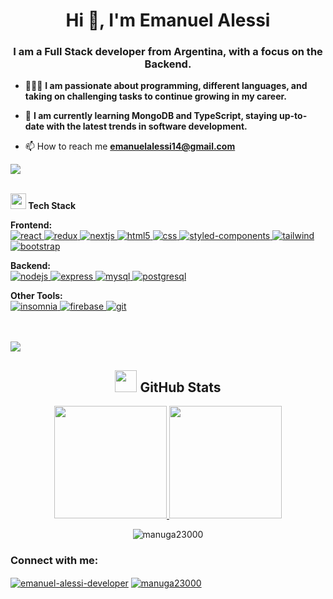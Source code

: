 <h1 align="center">Hi 👋, I'm Emanuel Alessi</h1>
<h3 align="center">I am a Full Stack developer from Argentina, with a focus on the Backend.</h3>

- 🙋🏻‍♂️ **I am passionate about programming, different languages, and taking on challenging tasks to continue growing in my career.**

- 🌱 **I am currently learning MongoDB and TypeScript, staying up-to-date with the latest trends in software development.**

- 📫 How to reach me **emanuelalessi14@gmail.com**

<img
  src="https://user-images.githubusercontent.com/73097560/115834477-dbab4500-a447-11eb-908a-139a6edaec5c.gif"
/><br /><br />

<img
  src="https://media2.giphy.com/media/QssGEmpkyEOhBCb7e1/giphy.gif?cid=ecf05e47a0n3gi1bfqntqmob8g9aid1oyj2wr3ds3mg700bl&rid=giphy.gif"
  width="25"
/><b> Tech Stack</b>
<br />
<p align="left">
  <b>Frontend:</b>
  <br />
  <a href="https://reactjs.org/" target="_blank" rel="noreferrer">
    <img
      src="https://img.shields.io/badge/React-20232A?style=for-the-badge&logo=react&logoColor=61DAFB"
      alt="react"
    />
  </a>
    <a href="https://redux.js.org" target="_blank" rel="noreferrer">
    <img
      src="https://img.shields.io/badge/Redux-593D88?style=for-the-badge&logo=redux&logoColor=white"
      alt="redux"
    />
  </a>
  <a href="https://nextjs.org/" target="_blank" rel="noreferrer">
    <img
      src="https://img.shields.io/badge/nextjs-316192?style=for-the-badge"
      alt="nextjs"
    />
  </a>
  <a href="https://www.w3.org/html/" target="_blank" rel="noreferrer">
    <img
      src="https://img.shields.io/badge/HTML5-E34F26?style=for-the-badge&logo=html5&logoColor=white"
      alt="html5"
    />
  </a>
<a href="https://www.w3schools.com/css/" target="_blank" rel="noreferrer">
  <img
    src="https://img.shields.io/badge/CSS-1572B6?style=for-the-badge&logo=css3&logoColor=white"
    alt="css"
  />
</a>
  <a href="https://styled-components.com/" target="_blank" rel="noreferrer">
  <img
    src="https://img.shields.io/badge/Styled_Components-DB7093?style=for-the-badge&logo=styled-components&logoColor=white"
    alt="styled-components"
  />
</a>
  <a href="https://tailwindcss.com/" target="_blank" rel="noreferrer">
    <img
      src="https://img.shields.io/badge/Tailwind_CSS-38B2AC?style=for-the-badge&logo=tailwind-css&logoColor=white"
      alt="tailwind"
    />
  </a>
  <a href="https://getbootstrap.com/" target="_blank" rel="noreferrer">
  <img
    src="https://img.shields.io/badge/Bootstrap-7952B3?style=for-the-badge&logo=bootstrap&logoColor=white"
    alt="bootstrap"
  />
</a>
</p>

<p align="left">
  <b>Backend:</b>
  <br />
  <a href="https://nodejs.org" target="_blank" rel="noreferrer">
    <img
      src="https://img.shields.io/badge/Node.js-43853D?style=for-the-badge&logo=node.js&logoColor=white"
      alt="nodejs"
    />
  </a>
  <a href="https://expressjs.com" target="_blank" rel="noreferrer">
    <img
      src="https://img.shields.io/badge/Express.js-404D59?style=for-the-badge"
      alt="express"
    />
  </a>
  <a href="https://www.mysql.com/" target="_blank" rel="noreferrer">
    <img
      src="https://img.shields.io/badge/MySQL-00000F?style=for-the-badge&logo=mysql&logoColor=white"
      alt="mysql"
    />
  </a>
  <a href="https://www.postgresql.org" target="_blank" rel="noreferrer">
    <img
      src="https://img.shields.io/badge/PostgreSQL-316192?style=for-the-badge&logo=postgresql&logoColor=white"
      alt="postgresql"
    />
  </a>
</p>

<p align="left">
  <b>Other Tools:</b>
  <br />
  <a href="https://insomnia.rest/" target="_blank" rel="noreferrer">
  <img
    src="https://img.shields.io/badge/Insomnia-5849BE?style=for-the-badge&logo=insomnia&logoColor=white"
    alt="insomnia"
  />
</a>
  <a href="https://firebase.google.com/" target="_blank" rel="noreferrer">
    <img
      src="https://img.shields.io/badge/firebase-F7DF1E?style=for-the-badge"
      alt="firebase"
    />
  </a>
  <a href="https://git-scm.com/" target="_blank" rel="noreferrer">
    <img
      src="https://img.shields.io/badge/GIT-E44C30?style=for-the-badge&logo=git&logoColor=white"
      alt="git"
    />
  </a>
</p>
<br /><br />
<img 
  src="https://user-images.githubusercontent.com/73097560/115834477-dbab4500-a447-11eb-908a-139a6edaec5c.gif"
/><br />

<div align="center">
  <h2><img src="https://media.giphy.com/media/iY8CRBdQXODJSCERIr/giphy.gif" width="35"> GitHub Stats </h2>
  <p align="center">
    <a href="https://github.com/manuga23000">
      <img
        height="180em"
        src="https://github-readme-stats-eight-theta.vercel.app/api?username=manuga23000&show_icons=true&theme=algolia&include_all_commits=true&count_private=true"
      />
    </a>
    <a href="https://github.com/manuga23000">
      <img
        height="180em"
        src="https://github-readme-stats-eight-theta.vercel.app/api/top-langs/?username=manuga23000&layout=compact&langs_count=8&theme=algolia&include_all_commits=true&count_private=true"
      />
    </a>
  </p>
</div>


<p align="center">
  <img
    src="https://komarev.com/ghpvc/?username=manuga23000&label=Profile%20views&color=0e75b6&style=flat"
    alt="manuga23000"
  />
</p>

<h3 align="left">Connect with me:</h3>
<p align="left">
  <a href="https://www.linkedin.com/in/emanuel-alessi-developer/" target="blank"
    ><img
      align="center"
      src="https://img.shields.io/badge/LinkedIn-0077B5?style=for-the-badge&logo=linkedin&logoColor=white"
      alt="emanuel-alessi-developer"
  /></a>
  <a href="https://dev.to/manuga23000" target="blank"
    ><img
      align="center"
      src="https://img.shields.io/badge/dev.to-0A0A0A?style=for-the-badge&logo=devdotto&logoColor=white"
      alt="manuga23000"
  /></a>
</p>
